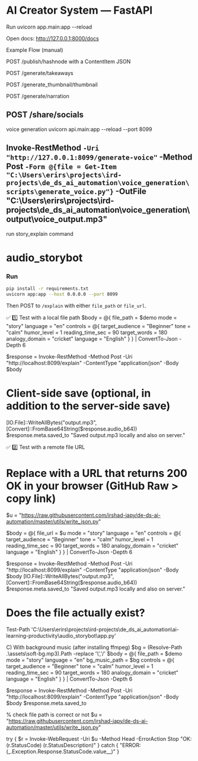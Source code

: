 # AI Creator System — FastAPI

Run
uvicorn app.main:app --reload

Open docs: http://127.0.0.1:8000/docs

Example Flow (manual)

POST /publish/hashnode with a ContentItem JSON

POST /generate/takeaways

POST /generate_thumbnail/thumbnail

POST /generate/narration

POST /share/socials
-------------------------------------
voice generation
uvicorn api.main:app --reload --port 8099

Invoke-RestMethod `
  -Uri "http://127.0.0.1:8099/generate-voice" `
  -Method Post `
  -Form @{file = Get-Item "C:\Users\erirs\projects\ird-projects\de_ds_ai_automation\voice_generation\scripts\generate_voice.py"} `
  -OutFile "C:\Users\erirs\projects\ird-projects\de_ds_ai_automation\voice_generation\output\voice_output.mp3"
-------------------------------------

run story_explain command
# audio_storybot

### Run
```bash
pip install -r requirements.txt
uvicorn app:app --host 0.0.0.0 --port 8099
```
Then POST to `/explain` with either `file_path` or `file_url`.

✅ 1️⃣ Test with a local file path
$body = @{
  file_path = $demo
  mode = "story"
  language = "en"
  controls = @{
    target_audience = "Beginner"
    tone = "calm"
    humor_level = 1
    reading_time_sec = 90
    target_words = 180
    analogy_domain = "cricket"
    language = "English"
  }
} | ConvertTo-Json -Depth 6

$response = Invoke-RestMethod -Method Post -Uri "http://localhost:8099/explain" -ContentType "application/json" -Body $body
# Client-side save (optional, in addition to the server-side save)
[IO.File]::WriteAllBytes("output.mp3", [Convert]::FromBase64String($response.audio_b64))
$response.meta.saved_to
"Saved output.mp3 locally and also on server."

✅ 2️⃣ Test with a remote file URL
# Replace with a URL that returns 200 OK in your browser (GitHub Raw > copy link)
$u = "https://raw.githubusercontent.com/irshad-japy/de-ds-ai-automation/master/utils/write_json.py"

$body = @{
  file_url = $u
  mode = "story"
  language = "en"
  controls = @{
    target_audience = "Beginner"
    tone = "calm"
    humor_level = 1
    reading_time_sec = 90
    target_words = 180
    analogy_domain = "cricket"
    language = "English"
  }
} | ConvertTo-Json -Depth 6

$response = Invoke-RestMethod -Method Post -Uri "http://localhost:8099/explain" -ContentType "application/json" -Body $body
[IO.File]::WriteAllBytes("output.mp3", [Convert]::FromBase64String($response.audio_b64))
$response.meta.saved_to
"Saved output.mp3 locally and also on server."


# Does the file actually exist?
Test-Path 'C:\Users\erirs\projects\ird-projects\de_ds_ai_automation\ai-learning-productivity\audio_storybot\app.py'


C) With background music (after installing ffmpeg)
$bg = (Resolve-Path .\assets\soft-bg.mp3).Path -replace '\\','/'
$body = @{
  file_path = $demo
  mode = "story"
  language = "en"
  bg_music_path = $bg
  controls = @{
    target_audience = "Beginner"
    tone = "calm"
    humor_level = 1
    reading_time_sec = 90
    target_words = 180
    analogy_domain = "cricket"
    language = "English"
  }
} | ConvertTo-Json -Depth 6

$response = Invoke-RestMethod -Method Post -Uri "http://localhost:8099/explain" -ContentType "application/json" -Body $body
$response.meta.saved_to

% check file path is correct or not
$u = "https://raw.githubusercontent.com/irshad-japy/de-ds-ai-automation/master/utils/write_json.py"

try {
  $r = Invoke-WebRequest -Uri $u -Method Head -ErrorAction Stop
  "OK: $($r.StatusCode) $($r.StatusDescription)"
} catch {
  "ERROR: $($_.Exception.Response.StatusCode.value__)"
}
